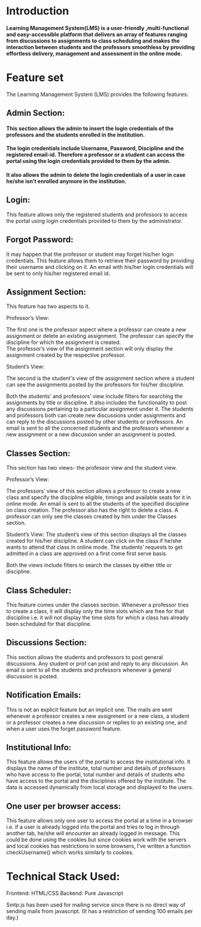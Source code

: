 # **Introduction**

#### Learning Management System(LMS) is a user-friendly ,multi-functional and easy-accessible platform that delivers an array of features ranging from discussions to assignments to class scheduling and makes the interaction between students and the professors smoothless by providing effortless delivery, management and assessment in the online mode.

# Feature set

The Learning Management System (LMS) provides the following features:

 ## Admin Section: 

#### This section allows the admin to insert the login credentials of the professors and the students enrolled in the institution.
#### The login credentials include Username, Password, Discipline and the registered email-id. Therefore a professor or a student can access the portal using the login credentials provided to them by the admin. 
#### It also allows the admin to delete the login credentials of a user in case he/she isn’t enrolled anymore in the institution.

## Login:

This feature allows only the registered students and professors to access the portal using login credentials provided to them by the administrator.

## Forgot Password: 

It may happen that the professor or student may forget his/her login credentials. This feature allows them to retrieve their password by providing their username and clicking on it.
 An email with his/her login credentials will be sent to only his/her registered email id.


## Assignment Section:

This feature has two aspects to it. 

Professor’s View:

The first one is the professor aspect where a professor can create a new assignment or delete an existing assignment. 
The professor can specify the discipline for which the assignment is created.  
The professor’s view of the assignment section will only display the assignment created by the respective professor.

Student’s View:

 The second is the student's view of the assignment section where a student can see the assignments posted by the professors for his/her discipline.

Both the students’ and professors’ view include filters for searching the assignments by title or discipline. 
It also includes the functionality to post any discussions pertaining to a particular assignment under it. 
The students and professors both can create new discussions under assignments and can reply to the discussions posted by other students or professors. 
An email is sent to all the concerned students and the professors whenever a new assignment or a new discussion under an assignment is posted.

## Classes Section:

This section has two views- the professor view and the student view.

Professor’s View:

The professors’ view of this section allows a professor to create a new class and specify the discipline eligible, timings and available seats for it in online mode. 
An email is sent to all the students of the specified discipline on class creation. The professor also has the right to delete a class.
A professor can only see the classes created by him under the Classes section. 

Student’s View:
The student’s view of this section displays all the classes created for his/her discipline. 
A student can click on the class if he/she wants to attend that class in online mode. 
The students’ requests to get admitted in a class are approved on a first come first serve basis.

Both the views include filters to search the classes by either title or discipline.

## Class Scheduler: 

This feature comes under the classes section. 
Whenever a professor tries to create a class, it will display only the time slots which are free for that discipline i.e. it will not display the time slots for which a class has already been scheduled for that discipline.

## Discussions Section:

This section allows the students and professors to post general discussions. 
Any student or prof can post and reply to any discussion. 
An email is sent to all the students and professors whenever a general discussion is posted.

## Notification Emails:

This is not an explicit feature but an implicit one. 
The mails are sent whenever a professor creates a new assignment or a new class, a student or a professor creates a new discussion or replies to an existing one, and when a user uses the forget password feature.

## Institutional Info:

This feature allows the users of the portal to access the institutional info.
It displays the name of the institute, total number and details of professors who have access to the portal, total number and details of students who have access to the portal and the disciplines offered by the institute.
The data is accessed dynamically from local storage and displayed to the users.


## One user per browser access:

This feature allows only one user to access the portal at a time in a browser i.e. if a user is already logged into the portal and tries to log in through another tab, he/she will encounter an already logged in message.
This could be done using the cookies but since cookies work with the servers and local cookies has restrictions in some browsers, I’ve written a function checkUsername() which works similarly to cookies.

# Technical Stack Used: 

Frontend: HTML/CSS
Backend: Pure Javascript

Smtp.js has been used for mailing service since there is no direct way of sending mails from javascript. (It has a restriction of sending 100 emails per day.)
